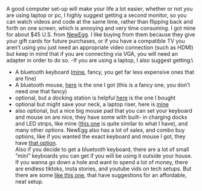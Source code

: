 A good computer set-up will make your life a lot easier, whether or not you are using laptop or pc, I highly suggest getting a second monitor, so you can watch videos and code at the same time, rather than flipping back and forth on one screen, which is annoying and very time consuming. I got mine for about $45 U.S. from [NewEgg](https://www.newegg.com/). I like buying from them because they give your gift cards for future purchases, or if you have a compatible TV you aren’t using you just need an appropriate video connection (such as HDMI) but keep in mind that if you are connecting via VGA, you will need an adapter in order to do so.
   -If you are using a laptop, I also suggest getting:\
   - A bluetooth keyboard ([mine](https://www.newegg.com/logitech-mx-keys-s-bluetooth-and-usb-wireless/p/N82E16823126718), fancy, you get far less expensive ones that are fine)
   - A bluetooth mouse, [here](https://www.newegg.com/logitech-910-006556/p/N82E16826197551) is the one I got (this is a fancy one, you don’t need one that fancy)
   - optional, but a docking station is helpful [here](https://www.newegg.com/wavlink-umd04-gray/p/1DN-0023-00055?Item=9SIA6PFCV27974\&cm_sp=SD-_-2382375-_-Pers_ProductSponsoredDisplay+2382381-_-9-_-9SIA6PFCV27974-_-9SIA6PFDD52884-_--_-1) is the one I bought
   - optional but might save your neck, a laptop riser, here is [mine](https://www.newegg.com/p/0VE-000W-00048)
   - also optional, but a nice big mouse pad that you can set your keyboard and mouse on are nice, they have some with built- in charging docks and LED strips, like mine ([this one](https://www.newegg.com/p/173-0861-00005?Item=9SIBFJ5J9C4077\&cm_sp=SP-_-1533763-_-0-_-0-_-9SIBFJ5J9C4077-_-large%20mousepad-_-large%7Cmousepad-_-4) is quite similar to what I have), and many other options.
   NewEgg also has a lot of sales, and combo buy options, like if you wanted the exact keyboard and mouse I got, they have [that option](https://www.newegg.com/logitech-mx-keys-s-combo-usb-wireless/p/N82E16823126717).\
   Also if you decide to get a bluetooth keyboard, there are a lot of small “mini” keyboards you can get if you will be using it outside your house.
   If you wanna go down a hole and want to spend a lot of money, there are endless tiktoks, insta stories, and youtube vids on tech setups. But there are some [like this one](https://youtu.be/TTI6rLXrRtA?si=Zhr4Bq1SDCtUHFcB), that have suggestions for an affordable, neat setup.
